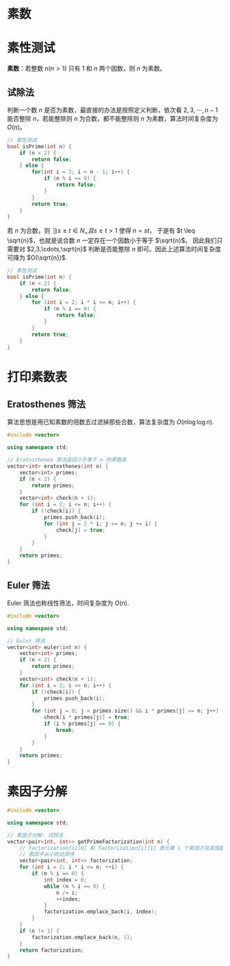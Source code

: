 # 素数


# 素性测试

**素数**：若整数 $n ( n > 1)$ 只有 $1$ 和 $n$ 两个因数，则 $n$ 为素数。

## 试除法

判断一个数 $n$ 是否为素数，最直接的办法是按照定义判断，依次看 $2,3,\cdots,n-1$ 能否整除 $n$，若能整除则 $n$ 为合数，都不能整除则 $n$ 为素数，算法时间复杂度为 $O(n)$。

```cpp
// 素性测试
bool isPrime(int n) {
    if (n < 2) {
        return false;
    } else {
        for(int i = 2; i < n - 1; i++) {
            if (n % i == 0) {
                return false;
            }
        }
        return true;
    }
}

```

若 $n$ 为合数，则 $\exists s \geq t \in N_{+} 且 s \geq t > 1$ 使得 $n = st$，
于是有 $t \leq \sqrt{n}$，也就是说合数 $n$ 一定存在一个因数小于等于 $\sqrt{n}$。
因此我们只需要对 $2,3,\cdots,\sqrt{n}$ 判断是否能整除 $n$ 即可。因此上述算法时间复杂度可降为 $O(\sqrt{n})$.

```cpp
// 素性测试
bool isPrime(int n) {
    if (n < 2) {
        return false;
    } else {
        for (int i = 2; i * i <= n; i++) {
            if (n % i == 0) {
                return false;
            }
        }
        return true;
    }
}

```

# 打印素数表

## Eratosthenes 筛法

算法思想是用已知素数的倍数去过滤掉那些合数，算法复杂度为 $O(n \log{\log n})$.

```cpp
#include <vector>

using namespace std;

// Eratosthenes 筛法返回小于等于 n 的素数表
vector<int> eratosthenes(int n) {
	vector<int> primes;
    if (n < 2) {
        return primes;
    }
    vector<int> check(n + 1);
    for (int i = 2; i <= n; i++) {
        if (!check[i]) {
            primes.push_back(i);
            for (int j = 2 * i; j <= n; j += i) {
                check[j] = true;
            }
        }
    }
    return primes;
}

```

## Euler 筛法

Euler 筛法也称线性筛法，时间复杂度为 $O(n)$.

```cpp
#include <vector>

using namespace std;

// Euler 筛法
vector<int> euler(int n) {
    vector<int> primes;
    if (n < 2) {
        return primes;
    }
    vector<int> check(n + 1);
    for (int i = 2; i <= n; i++) {
        if (!check[i]) {
            primes.push_back(i);
        }
        for (int j = 0; j < primes.size() && i * primes[j] <= n; j++) {
            check[i * primes[j]] = true;
            if (i % primes[j] == 0) {
                break;
            }
        }
    }
    return primes;
}

```

# 素因子分解

```cpp
#include <vector>

using namespace std;

// 素因子分解: 试除法
vector<pair<int, int>> getPrimeFactorization(int n) {
    // factorization[i][0] 和 factorization[i][1] 表示第 i 个素因子及其指数
    // 素因子从小到达排序
    vector<pair<int, int>> factorization;
    for (int i = 2; i * i <= n; ++i) {
        if (n % i == 0) {
            int index = 0;
            while (n % i == 0) {
                n /= i;
                ++index;
            }
            factorization.emplace_back(i, index);
        }
    }
    if (n != 1) {
        factorization.emplace_back(n, 1);
    }
    return factorization;
}

```
